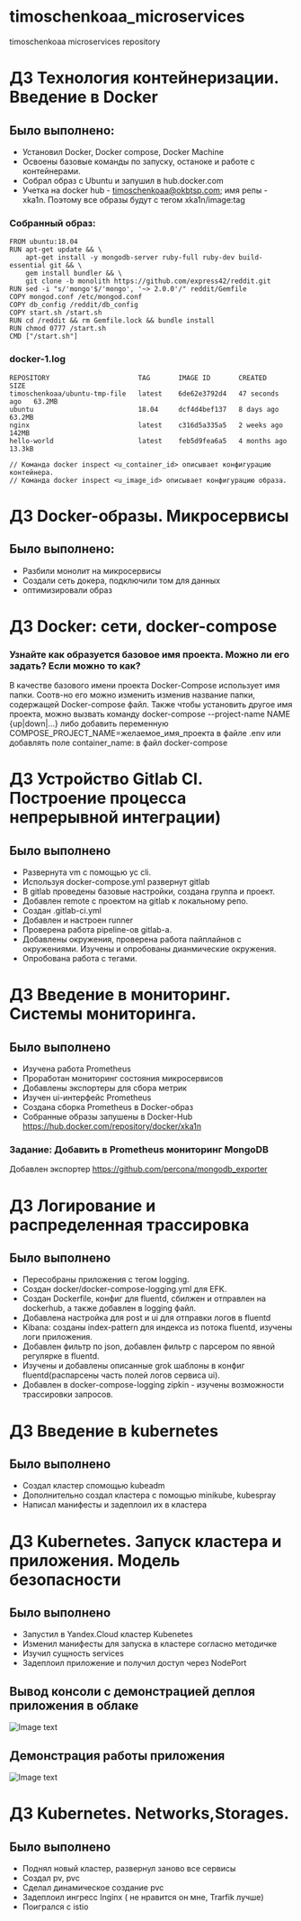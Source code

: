 # timoschenkoaa_microservices
timoschenkoaa microservices repository

# ДЗ Технология контейнеризации. Введение в Docker

## Было выполнено:
 - Установил Docker, Docker compose, Docker Machine
 - Освоены базовые команды по запуску, останоке и работе с контейнерами.
 - Собрал образ с Ubuntu и запушил в hub.docker.com
 - Учетка на docker hub - timoschenkoaa@okbtsp.com; имя репы - xka1n. Поэтому все образы будут с тегом xka1n/image:tag

### Собранный образ:
```
FROM ubuntu:18.04
RUN apt-get update && \
    apt-get install -y mongodb-server ruby-full ruby-dev build-essential git && \
    gem install bundler && \
    git clone -b monolith https://github.com/express42/reddit.git
RUN sed -i "s/'mongo'$/'mongo', '~> 2.0.0'/" reddit/Gemfile    
COPY mongod.conf /etc/mongod.conf
COPY db_config /reddit/db_config
COPY start.sh /start.sh
RUN cd /reddit && rm Gemfile.lock && bundle install
RUN chmod 0777 /start.sh    
CMD ["/start.sh"]
```
### docker-1.log
```
REPOSITORY                      TAG       IMAGE ID       CREATED          SIZE
timoschenkoaa/ubuntu-tmp-file   latest    6de62e3792d4   47 seconds ago   63.2MB
ubuntu                          18.04     dcf4d4bef137   8 days ago       63.2MB
nginx                           latest    c316d5a335a5   2 weeks ago      142MB
hello-world                     latest    feb5d9fea6a5   4 months ago     13.3kB

// Команда docker inspect <u_container_id> описывает конфигурацию контейнера.
// Команда docker inspect <u_image_id> описывает конфигурацию образа.
```

# ДЗ Docker-образы. Микросервисы

## Было выполнено:
 - Разбили монолит на микросервисы
 - Создали сеть докера, подключили том для данных
 - оптимизировали образ

# ДЗ Docker: сети, docker-compose

### Узнайте как образуется базовое имя проекта. Можно ли его задать? Если можно то как?
В качестве базового имени проекта Docker-Compose использует имя папки. 
Соотв-но его можно изменить изменив название папки, содержащей Docker-compose файл. 
Также чтобы установить другое имя проекта, можно вызвать команду docker-compose --project-name NAME {up|down|...} либо добавить переменную COMPOSE_PROJECT_NAME=желаемое_имя_проекта в файле .env или добавлять поле container_name:
в файл docker-compose


# ДЗ Устройство Gitlab CI. Построение процесса непрерывной интеграции)

## Было выполнено
- Развернута vm с помощью yc cli.
- Используя docker-compose.yml развернут gitlab
- В gitlab проведены базовые настройки, создана группа и проект.
- Добавлен remote с проектом на gitlab к локальному репо.
- Создан .gitlab-ci.yml
- Добавлен и настроен runner
- Проверена работа pipeline-ов gitlab-а.
- Добавлены окружения, проверена работа пайплайнов с окружениями. Изучены и опробованы дианмические окружения.
- Опробована работа с тегами.


# ДЗ Введение в мониторинг. Системы мониторинга.

## Было выполнено
 - Изучена работа Prometheus 
 - Проработан мониторинг состояния микросервисов 
 - Добавлены экспортеры для сбора метрик 
 - Изучен ui-интерфейс Prometheus 
 - Создана сборка Prometheus в Docker-образ 
 - Собранные образы запушены в Docker-Hub https://hub.docker.com/repository/docker/xka1n

### Задание: Добавить в Prometheus мониторинг MongoDB 
Добавлен экспортер https://github.com/percona/mongodb_exporter

# ДЗ Логирование и распределенная трассировка

## Было выполнено
 - Пересобраны приложения с тегом logging.
 - Создан docker/docker-compose-logging.yml для EFK.
 - Создан Dockerfile, конфиг для fluentd, сбилжен и отправлен на dockerhub, а также добавлен в logging файл.
 - Добавлена настройка для post и ui для отправки логов в fluentd
 - Kibana: созданы index-pattern для индекса из потока fluentd, изучены логи приложения.
 - Добавлен фильтр по json, добавлен фильтр с парсером по явной регулярке в fluentd.
 - Изучены и добавлены описанные grok шаблоны в конфиг fluentd(распарсены часть полей логов сервиса ui).
 - Добавлен в docker-compose-logging zipkin - изучены возможности трассировки запросов.


# ДЗ Введение в kubernetes

## Было выполнено
- Создал кластер спомощью kubeadm
- Дополнительно создал кластера с помощью minikube, kubespray
- Написал манифесты и задеплоил их в кластера


# ДЗ Kubernetes. Запуск кластера и приложения. Модель безопасности

## Было выполнено

- Запустил в Yandex.Cloud кластер Kubenetes
- Изменил манифесты для запуска в кластере согласно методичке
- Изучил сущность services
- Задеплоил приложение и получил доступ через NodePort

## Вывод консоли с демонстрацией деплоя приложения в облаке
![Image text](kubernetes/kuber-1.jpg)

## Демонстрация работы приложения
![Image text](kubernetes/kuber-2.jpg)


# ДЗ Kubernetes. Networks,Storages.

## Было выполнено

- Поднял новый кластер, развернул заново все сервисы
- Создал pv, pvc 
- Сделал динамическое создание pvc
- Задеплоил ингресс Inginx ( не нравится он мне, Trarfik лучше)
- Поигрался с istio